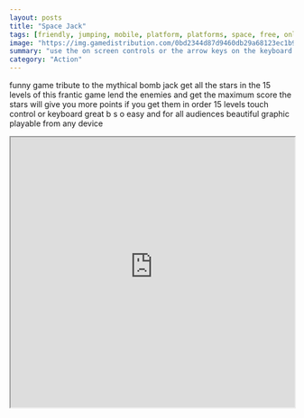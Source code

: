 ```yaml
---
layout: posts
title: "Space Jack"
tags: [friendly, jumping, mobile, platform, platforms, space, free, online, games, oyna, game, free, games, play, play, games]
image: "https://img.gamedistribution.com/0bd2344d87d9460db29a68123ec1b923.jpg"
summary: "use the on screen controls or the arrow keys on the keyboard  free online games oyna game free games play play games"
category: "Action"
---
```


funny game tribute to the mythical bomb jack get all the stars in the 15 levels of this frantic game lend the enemies and get the maximum score the stars will give you more points if you get them in order 15 levels touch control or keyboard great b s o easy and for all audiences beautiful graphic playable from any device

<iframe width="100%" height="480px;" src="https://html5.gamedistribution.com/0bd2344d87d9460db29a68123ec1b923/"></iframe>